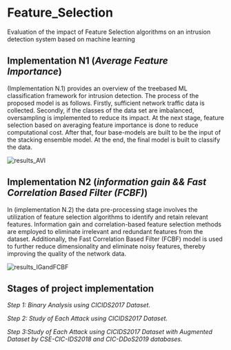 # Feature_Selection
Evaluation of the impact of Feature Selection algorithms on an intrusion detection system based on machine learning


## Implementation N1 (*Average Feature Importance*)

(Implementation N.1) provides an overview of the treebased ML classification framework for intrusion detection.
The process of the proposed model is as follows. Firstly, sufficient network traffic data is collected. Secondly, if the classes of the data set are imbalanced, oversampling is implemented to reduce its impact. At the next stage, feature selection based on averaging feature importance is done to reduce computational cost. After that, four base-models are built to be the input of the stacking ensemble model. At the end, the final model is built to classify the data.

 ![results_AVI](https://github.com/youssefreg/Feature_Selection/assets/112189559/44ea8b45-0d9c-4f54-aa13-5f41fb335ae7)


## Implementation N2 (*information gain && Fast Correlation Based Filter (FCBF)*)
 
In (implementation N.2) the data pre-processing stage involves the utilization of feature selection algorithms to identify and retain relevant features. Information gain and correlation-based feature selection methods are employed to eliminate irrelevant and redundant features from the dataset. Additionally, the Fast Correlation Based Filter (FCBF) model is used to further reduce dimensionality and eliminate noisy features, thereby improving the quality of the network data.

![results_IGandFCBF](https://github.com/youssefreg/Feature_Selection/assets/112189559/eb9b5fc7-93e3-43f9-ad1b-20b0ad1540b2)


## Stages of project implementation

*Step 1: Binary Analysis using CICIDS2017 Dataset.*

*Step 2: Study of Each Attack using CICIDS2017 Dataset.*

*Step 3:Study of Each Attack using CICIDS2017 Dataset with Augmented Dataset by CSE-CIC-IDS2018 and CIC-DDoS2019 databases.*
